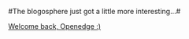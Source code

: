 #The blogosphere just got a little more interesting...#

[Welcome back, Openedge :)](http://simple-n-complex.blogspot.com/2008/09/you-are-really-not-that-important.html)

